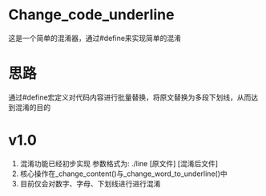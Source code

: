 # Change_code_underline
这是一个简单的混淆器，通过#define来实现简单的混淆

# 思路
通过#define宏定义对代码内容进行批量替换，将原文替换为多段下划线，从而达到混淆的目的

# v1.0
1. 混淆功能已经初步实现 参数格式为: ./line [原文件] [混淆后文件] 
2. 核心操作在_change_content()与_change_word_to_underline()中
3. 目前仅会对数字、字母、下划线进行进行混淆
